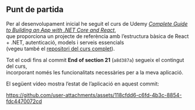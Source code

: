 ## Punt de partida

Per al desenvolupament inicial he seguit el curs de Udemy [_Complete Guide to Building an App with .NET Core and React_](https://www.udemy.com/course/complete-guide-to-building-an-app-with-net-core-and-react/?course_id=2472180),  
que proporciona un projecte de referència amb l’estructura bàsica de React + .NET, autenticació, models i serveis essencials  
(vegeu també el [repositori del curs complet](https://github.com/TryCatchLearn/Reactivities)).  

Tot el codi fins al commit **End of section 21** (`a8d387a`) segueix el contingut del curs,  
incorporant només les funcionalitats necessàries per a la meva aplicació.  

El següent vídeo mostra l’estat de l’aplicació en aquest commit:  


https://github.com/user-attachments/assets/118cfdd6-c6fd-4b3c-8854-fdc4470072cd

